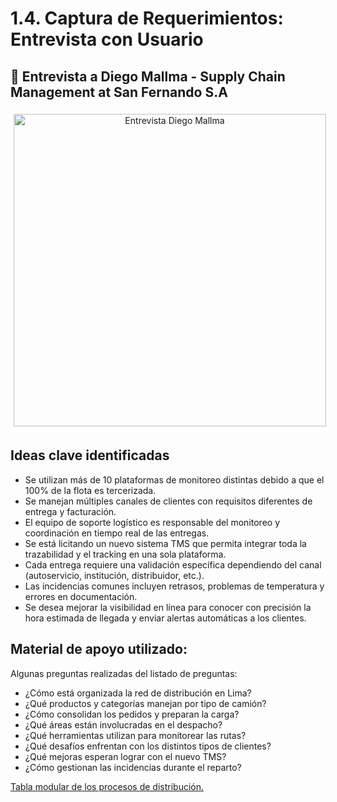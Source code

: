 # 1.4. Captura de Requerimientos: Entrevista con Usuario

## 📌 Entrevista a Diego Mallma - Supply Chain Management at San Fernando S.A

<p align="center">
  <a href="https://youtu.be/D8oCan74nTs?si=ocm-ey2xteDy67qj" target="_blank" rel="noopener noreferrer">
    <img src="https://img.youtube.com/vi/D8oCan74nTs/maxresdefault.jpg" alt="Entrevista Diego Mallma" style="width:auto; height:500px; border:5px solid #ffff">
  </a>
</p>

## Ideas clave identificadas
 - Se utilizan más de 10 plataformas de monitoreo distintas debido a que el 100% de la flota es tercerizada.
 - Se manejan múltiples canales de clientes con requisitos diferentes de entrega y facturación.
 - El equipo de soporte logístico es responsable del monitoreo y coordinación en tiempo real de las entregas.
 - Se está licitando un nuevo sistema TMS que permita integrar toda la trazabilidad y el tracking en una sola plataforma.
 - Cada entrega requiere una validación específica dependiendo del canal (autoservicio, institución, distribuidor, etc.).
 - Las incidencias comunes incluyen retrasos, problemas de temperatura y errores en documentación.
 - Se desea mejorar la visibilidad en línea para conocer con precisión la hora estimada de llegada y enviar alertas automáticas a los clientes.

## Material de apoyo utilizado:

Algunas preguntas realizadas del listado de preguntas:
 - ¿Cómo está organizada la red de distribución en Lima?
 - ¿Qué productos y categorías manejan por tipo de camión?
 - ¿Cómo consolidan los pedidos y preparan la carga?
 - ¿Qué áreas están involucradas en el despacho?
 - ¿Qué herramientas utilizan para monitorear las rutas?
 - ¿Qué desafíos enfrentan con los distintos tipos de clientes?
 - ¿Qué mejoras esperan lograr con el nuevo TMS?
 - ¿Cómo gestionan las incidencias durante el reparto?

[Tabla modular de los procesos de distribución.](../../_avances/01.empresa_modulos.md)